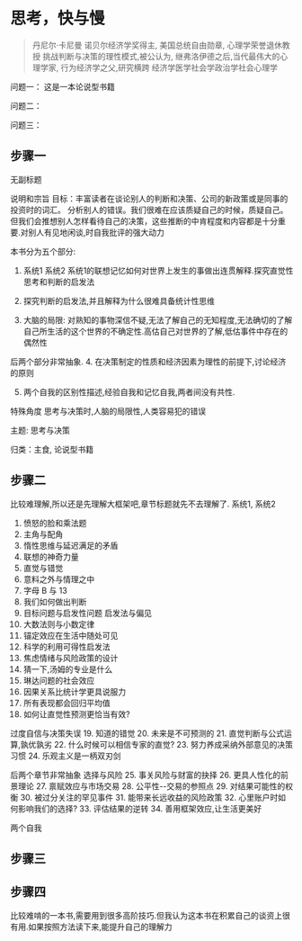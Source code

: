 # 思考，快与慢
> 丹尼尔·卡尼曼
> 诺贝尔经济学奖得主, 美国总统自由勋章, 心理学荣誉退休教授 挑战判断与决策的理性模式,被公认为, 继弗洛伊德之后,当代最伟大的心理学家, 行为经济学之父,研究横跨 经济学医学社会学政治学社会心理学

问题一：
这是一本论说型书籍

问题二：


问题三：


## 步骤一

无副标题

说明和宗旨
目标：丰富读者在谈论别人的判断和决策、公司的新政策或是同事的投资时的词汇。
分析别人的错误。我们很难在应该质疑自己的时候，质疑自己。
但我们会推想别人怎样看待自己的决策，这些推断的中肯程度和内容都是十分重要.对别人有见地闲谈,时自我批评的强大动力

本书分为五个部分:
1. 系统1 系统2 系统1的联想记忆如何对世界上发生的事做出连贯解释.探究直觉性思考和判断的启发法

2. 探究判断的启发法,并且解释为什么很难具备统计性思维

3. 大脑的局限: 对熟知的事物深信不疑,无法了解自己的无知程度,无法确切的了解自己所生活的这个世界的不确定性.高估自己对世界的了解,低估事件中存在的偶然性

后两个部分非常抽象.
4. 在决策制定的性质和经济因素为理性的前提下,讨论经济的原则

5. 两个自我的区别性描述,经验自我和记忆自我,两者间没有共性.

特殊角度
思考与决策时,人脑的局限性,人类容易犯的错误

主题: 思考与决策

归类：主食, 论说型书籍

## 步骤二
比较难理解,所以还是先理解大框架吧,章节标题就先不去理解了.
系统1, 系统2
1. 愤怒的脸和乘法题
2. 主角与配角
3. 惰性思维与延迟满足的矛盾
4. 联想的神奇力量
5. 直觉与错觉
6. 意料之外与情理之中
7. 字母 B 与 13
8. 我们如何做出判断
9. 目标问题与启发性问题
启发法与偏见
10. 大数法则与小数定律
11. 锚定效应在生活中随处可见
12. 科学的利用可得性启发法
13. 焦虑情绪与风险政策的设计
14. 猜一下,汤姆的专业是什么
15. 琳达问题的社会效应
16. 因果关系比统计学更具说服力
17. 所有表现都会回归平均值
18. 如何让直觉性预测更恰当有效?

过度自信与决策失误
19. 知道的错觉
20. 未来是不可预测的
21. 直觉判断与公式运算,孰优孰劣
22. 什么时候可以相信专家的直觉?
23. 努力养成采纳外部意见的决策习惯
24. 乐观主义是一柄双刃剑

后两个章节非常抽象
选择与风险
25. 事关风险与财富的抉择
26. 更具人性化的前景理论
27. 禀赋效应与市场交易
28. 公平性--交易的参照点
29. 对结果可能性的权衡
30. 被过分关注的罕见事件
31. 能带来长远收益的风险政策
32. 心里账户时如何影响我们的选择?
33. 评估结果的逆转
34. 善用框架效应,让生活更美好

两个自我


## 步骤三

## 步骤四

比较难啃的一本书,需要用到很多高阶技巧.但我认为这本书在积累自己的谈资上很有用.如果按照方法读下来,能提升自己的理解力